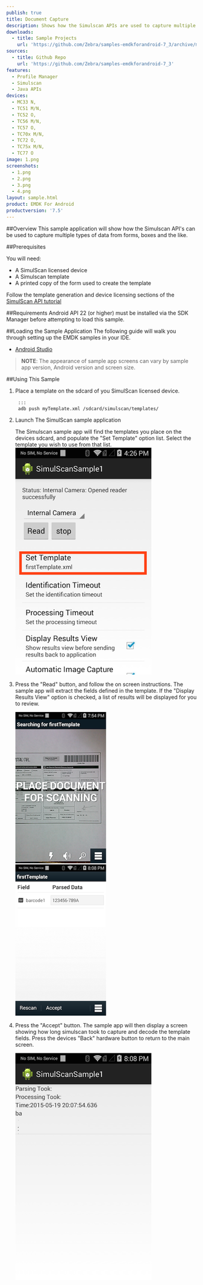 ```yaml
---
publish: true
title: Document Capture
description: Shows how the Simulscan APIs are used to capture multiple types of data from paper forms.
downloads:
  - title: Sample Projects
    url: 'https://github.com/Zebra/samples-emdkforandroid-7_3/archive/master.zip'
sources:
  - title: Github Repo
    url: 'https://github.com/Zebra/samples-emdkforandroid-7_3'
features:
  - Profile Manager
  - Simulscan
  - Java APIs
devices:
  - MC33 N,
  - TC51 M/N,
  - TC52 O, 
  - TC56 M/N,
  - TC57 O,
  - TC70x M/N,
  - TC72 O, 
  - TC75x M/N, 
  - TC77 O
image: 1.png
screenshots:
  - 1.png
  - 2.png
  - 3.png
  - 4.png
layout: sample.html
product: EMDK For Android
productversion: '7.5'
---
```



##Overview
This sample application will show how the Simulscan API's can be used to capture multiple types of data from forms, boxes and the like.

##Prerequisites

You will need:

* A SimulScan licensed device
* A Simulscan template
* A printed copy of the form used to create the template

Follow the template generation and device licensing sections of the [SimulScan API tutorial](/emdk-for-android/7-4/tutorial/tutSimulScanAPI)



##Requirements
Android API 22 (or higher) must be installed via the SDK Manager before attempting to load this sample.


##Loading the Sample Application
The following guide will walk you through setting up the EMDK samples in your IDE.

* [Android Studio](/emdk-for-android/7-4/guide/emdksamples_androidstudio)

>**NOTE**: The appearance of sample app screens can vary by sample app version, Android version and screen size.

##Using This Sample

1. Place a template on the sdcard of you SimulScan licensed device.

		:::
		adb push myTemplate.xml /sdcard/simulscan/templates/
	

2. Launch The SimulScan sample application
	
	The Simulscan sample app will find the templates you place on the devices sdcard, and populate the "Set Template" option list.  Select the template you wish to use from that list.
	![img](simulscanSample1.png) 


3. Press the "Read" button, and follow the on screen instructions. The sample app will extract the fields defined in the template. If the "Display Results View" option is checked, a list of results will be displayed for you to review.

	![img](simulscanSample2.png)  ![img](simulscanSample3.png)   


4. Press the "Accept" button. The sample app will then display a screen showing how long simulscan took to capture and decode the template fields. Press the devices "Back" hardware button to return to the main screen.

	![img](simulscanSample4.png) 




















